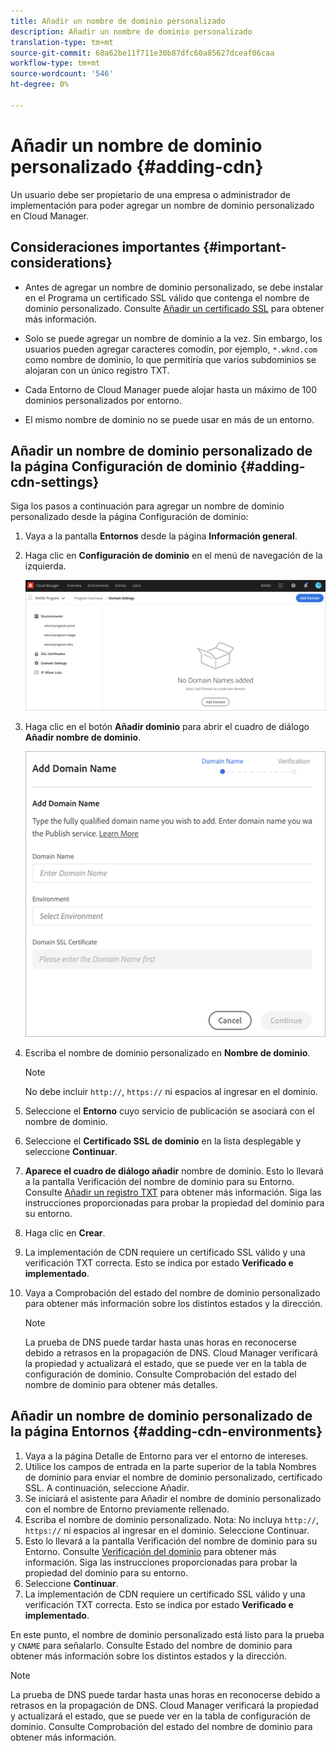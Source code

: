 ```yaml
---
title: Añadir un nombre de dominio personalizado
description: Añadir un nombre de dominio personalizado
translation-type: tm+mt
source-git-commit: 68a62be11f711e30b87dfc60a85627dceaf06caa
workflow-type: tm+mt
source-wordcount: '546'
ht-degree: 0%

---
```



# Añadir un nombre de dominio personalizado {#adding-cdn}

Un usuario debe ser propietario de una empresa o administrador de implementación para poder agregar un nombre de dominio personalizado en Cloud Manager.

## Consideraciones importantes {#important-considerations}

* Antes de agregar un nombre de dominio personalizado, se debe instalar en el Programa un certificado SSL válido que contenga el nombre de dominio personalizado. Consulte [Añadir un certificado SSL](/help/implementing/cloud-manager/managing-ssl-certifications/add-ssl-certificate.md) para obtener más información.

* Solo se puede agregar un nombre de dominio a la vez. Sin embargo, los usuarios pueden agregar caracteres comodín, por ejemplo, `*.wknd.com` como nombre de dominio, lo que permitiría que varios subdominios se alojaran con un único registro TXT.

* Cada Entorno de Cloud Manager puede alojar hasta un máximo de 100 dominios personalizados por entorno.

* El mismo nombre de dominio no se puede usar en más de un entorno.

## Añadir un nombre de dominio personalizado de la página Configuración de dominio {#adding-cdn-settings}

Siga los pasos a continuación para agregar un nombre de dominio personalizado desde la página Configuración de dominio:

1. Vaya a la pantalla **Entornos** desde la página **Información general**.

1. Haga clic en **Configuración de dominio** en el menú de navegación de la izquierda.

   ![](/help/implementing/cloud-manager/assets/cdn/cdn-create.png)

1. Haga clic en el botón **Añadir dominio** para abrir el cuadro de diálogo **Añadir nombre de dominio**.

   ![](/help/implementing/cloud-manager/assets/cdn/cdn-create2.png)

1. Escriba el nombre de dominio personalizado en **Nombre de dominio**.

   >[!NOTE]
   >No debe incluir `http://`, `https://` ni espacios al ingresar en el dominio.

1. Seleccione el **Entorno** cuyo servicio de publicación se asociará con el nombre de dominio.

1. Seleccione el **Certificado SSL de dominio** en la lista desplegable y seleccione **Continuar**.

1. **Aparece el cuadro de diálogo añadir** nombre de dominio. Esto lo llevará a la pantalla Verificación del nombre de dominio para su Entorno. Consulte [Añadir un registro TXT](/help/implementing/cloud-manager/custom-domain-names/add-text-record.md) para obtener más información.
Siga las instrucciones proporcionadas para probar la propiedad del dominio para su entorno.

1. Haga clic en **Crear**.
1. La implementación de CDN requiere un certificado SSL válido y una verificación TXT correcta. Esto se indica por estado **Verificado e implementado**.
1. Vaya a Comprobación del estado del nombre de dominio personalizado para obtener más información sobre los distintos estados y la dirección.

   >[!NOTE]
   >La prueba de DNS puede tardar hasta unas horas en reconocerse debido a retrasos en la propagación de DNS. Cloud Manager verificará la propiedad y actualizará el estado, que se puede ver en la tabla de configuración de dominio. Consulte Comprobación del estado del nombre de dominio para obtener más detalles.

## Añadir un nombre de dominio personalizado de la página Entornos {#adding-cdn-environments}

1. Vaya a la página Detalle de Entorno para ver el entorno de intereses.
1. Utilice los campos de entrada en la parte superior de la tabla Nombres de dominio para enviar el nombre de dominio personalizado, certificado SSL. A continuación, seleccione Añadir.
1. Se iniciará el asistente para Añadir el nombre de dominio personalizado con el nombre de Entorno previamente rellenado.
1. Escriba el nombre de dominio personalizado. Nota: No incluya `http://`, `https://` ni espacios al ingresar en el dominio. Seleccione Continuar.
1. Esto lo llevará a la pantalla Verificación del nombre de dominio para su Entorno. Consulte [Verificación del dominio](/help/implementing/cloud-manager/custom-domain-names/add-text-record.md) para obtener más información. Siga las instrucciones proporcionadas para probar la propiedad del dominio para su entorno.
1. Seleccione **Continuar**.
1. La implementación de CDN requiere un certificado SSL válido y una verificación TXT correcta. Esto se indica por estado **Verificado e implementado**.

En este punto, el nombre de dominio personalizado está listo para la prueba y `CNAME` para señalarlo. Consulte Estado del nombre de dominio para obtener más información sobre los distintos estados y la dirección.

>[!NOTE]
>La prueba de DNS puede tardar hasta unas horas en reconocerse debido a retrasos en la propagación de DNS. Cloud Manager verificará la propiedad y actualizará el estado, que se puede ver en la tabla de configuración de dominio. Consulte Comprobación del estado del nombre de dominio para obtener más información.
